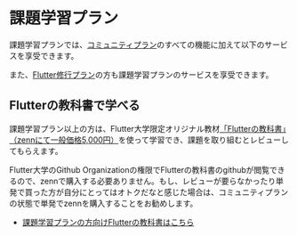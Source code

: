 # 課題学習プラン

課題学習プランでは、[コミュニティプラン](community.md)のすべての機能に加えて以下のサービスを享受できます。

また、[Flutter修行プラン](training.md)の方も課題学習プランのサービスを享受できます。

## Flutterの教科書で学べる

課題学習プラン以上の方は、Flutter大学限定オリジナル教材[「Flutterの教科書」（zennにて一般価格5,000円）](https://zenn.dev/flutteruniv/books/flutter-textbook)を使って学習でき、課題を取り組むとレビューしてもらえます。

Flutter大学のGithub Organizationの権限でFlutterの教科書のgithubが閲覧できるので、zennで購入する必要ありません。もし、レビューが要らなかったり単発で買った方が自分にとってはオトクだなと感じた場合は、コミュニティプランの状態で単発でzennを購入することをお勧めします。

- [課題学習プランの方向けFlutterの教科書はこちら](https://github.com/flutteruniv/zenn)
